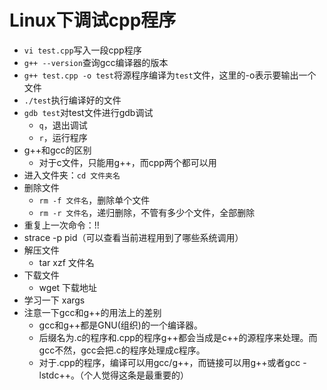 # Linux下调试cpp程序

- `vi test.cpp`写入一段cpp程序
- `g++ --version`查询gcc编译器的版本
- `g++ test.cpp -o test`将源程序编译为`test`文件，这里的-o表示要输出一个文件
- `./test`执行编译好的文件
- `gdb test`对test文件进行gdb调试
  - `q`，退出调试
  - `r`，运行程序
- g++和gcc的区别
  - 对于c文件，只能用g++，而cpp两个都可以用
- 进入文件夹：`cd 文件夹名`
- 删除文件
  - `rm -f 文件名`，删除单个文件
  - `rm -r 文件名`，递归删除，不管有多少个文件，全部删除
- 重复上一次命令：!!
- strace -p pid（可以查看当前进程用到了哪些系统调用）
- 解压文件
  - tar xzf 文件名
- 下载文件
  - wget 下载地址
- 学习一下 xargs
- 注意一下gcc和g++的用法上的差别
  - gcc和g++都是GNU(组织)的一个编译器。
  - 后缀名为.c的程序和.cpp的程序g++都会当成是c++的源程序来处理。而gcc不然，gcc会把.c的程序处理成c程序。
  - 对于.cpp的程序，编译可以用gcc/g++，而链接可以用g++或者gcc -lstdc++。（个人觉得这条是最重要的）